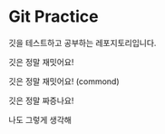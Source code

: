 # Git Practice

깃을 테스트하고 공부하는 레포지토리입니다. 

깃은 정말 재밋어요! 

깃은 정말 재밋어요! (commond)

깃은 정말 짜증나요! 

나도 그렇게 생각해
